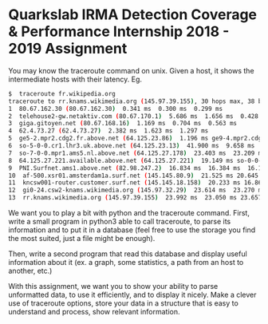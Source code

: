 # Quarkslab IRMA Detection Coverage & Performance Internship 2018 - 2019 Assignment

You may know the traceroute command on unix. Given a host, it shows the intermediate hosts with their latency. Eg.

```sh
$  traceroute fr.wikipedia.org
traceroute to rr.knams.wikimedia.org (145.97.39.155), 30 hops max, 38 byte packets
1  80.67.162.30 (80.67.162.30)  0.341 ms  0.300 ms  0.299 ms
2  telehouse2-gw.netaktiv.com (80.67.170.1)  5.686 ms  1.656 ms  0.428 ms
3  giga.gitoyen.net (80.67.168.16)  1.169 ms  0.704 ms  0.563 ms
4  62.4.73.27 (62.4.73.27)  2.382 ms  1.623 ms  1.297 ms
5  ge5-2.mpr2.cdg2.fr.above.net (64.125.23.86)  1.196 ms ge9-4.mpr2.cdg2.fr.above.net (64.125.23.102)  1.290 ms ge5-1.mpr2.cdg2.fr.above.net (64.125.23.82)  30.297 ms
6  so-5-0-0.cr1.lhr3.uk.above.net (64.125.23.13)  41.900 ms  9.658 ms  9.118 ms
7  so-7-0-0.mpr1.ams5.nl.above.net (64.125.27.178)  23.403 ms  23.209 ms  23.703 ms
8  64.125.27.221.available.above.net (64.125.27.221)  19.149 ms so-0-0-0.mpr3.ams1.nl.above.net (64.125.27.181)  19.378 ms 64.125.27.221.available.above.net (64.125.27.221)  20.017 ms
9  PNI.Surfnet.ams1.above.net (82.98.247.2)  16.834 ms  16.384 ms  16.129 ms
10  af-500.xsr01.amsterdam1a.surf.net (145.145.80.9)  21.525 ms 20.645 ms  24.101 ms
11  kncsw001-router.customer.surf.net (145.145.18.158)  20.233 ms 16.868 ms  19.568 ms
12  gi0-24.csw2-knams.wikimedia.org (145.97.32.29)  23.614 ms  23.270 ms  23.574 ms
13  rr.knams.wikimedia.org (145.97.39.155)  23.992 ms  23.050 ms 23.657 ms
```

We want you to play a bit with python and the traceroute command. First, write a small program in python3 able to call traceroute, to parse its information and to put it in a database (feel free to use the storage you find the most suited, just a file might be enough).

Then, write a second program that read this database and display useful information about it (ex. a graph, some statistics, a path from an host to another, etc.)

With this assignment, we want you to show your ability to parse unformatted data, to use it efficiently, and to display it nicely. Make a clever use of traceroute options, store your data in a structure that is easy to understand and process, show relevant information.
